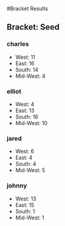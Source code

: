 #Bracket Results
## Bracket: Seed
### charles
* West: 11
* East: 16
* South: 14
* Mid-West: 4
### elliot
* West: 4
* East: 13
* South: 16
* Mid-West: 10
### jared
* West: 6
* East: 4
* South: 4
* Mid-West: 5
### johnny
* West: 13
* East: 15
* South: 1
* Mid-West: 1
